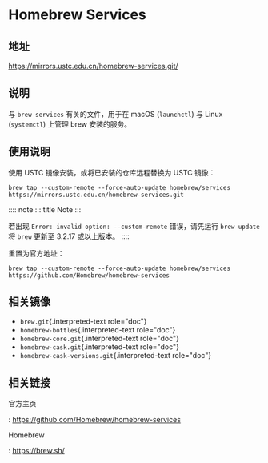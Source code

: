 # Homebrew Services

## 地址

<https://mirrors.ustc.edu.cn/homebrew-services.git/>

## 说明

与 `brew services` 有关的文件，用于在 macOS (`launchctl`) 与 Linux
(`systemctl`) 上管理 brew 安装的服务。

## 使用说明

使用 USTC 镜像安装，或将已安装的仓库远程替换为 USTC 镜像：

    brew tap --custom-remote --force-auto-update homebrew/services https://mirrors.ustc.edu.cn/homebrew-services.git

:::: note
::: title
Note
:::

若出现 `Error: invalid option: --custom-remote` 错误，请先运行
`brew update` 将 `brew` 更新至 3.2.17 或以上版本。
::::

重置为官方地址：

    brew tap --custom-remote --force-auto-update homebrew/services https://github.com/Homebrew/homebrew-services

## 相关镜像

-   `brew.git`{.interpreted-text role="doc"}
-   `homebrew-bottles`{.interpreted-text role="doc"}
-   `homebrew-core.git`{.interpreted-text role="doc"}
-   `homebrew-cask.git`{.interpreted-text role="doc"}
-   `homebrew-cask-versions.git`{.interpreted-text role="doc"}

## 相关链接

官方主页

:   <https://github.com/Homebrew/homebrew-services>

Homebrew

:   <https://brew.sh/>
